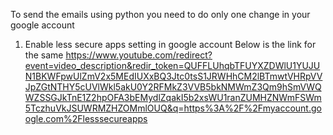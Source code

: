To send the emails using python you need to do only one change in your google account

1. Enable less secure apps setting in google account
   Below is the link for the same
   https://www.youtube.com/redirect?event=video_description&redir_token=QUFFLUhqbTFUYXZDWlU1YUJUN1BKWFpwUlZmV2x5MEdIUXxBQ3Jtc0tsS1JRWHhCM2lBTmwtVHRpVVJpZGtNTHY5cUVlWkl5akU0Y2RFMkZ3VVB5bkNMWmZ3Qm9hSmVWQWZSSGJkTnE1Z2hpOFA3bEMydlZqakI5b2xsWU1ranZUMHZNWmFSWm5TczhuVkJSUWRMZHZOMmlOUQ&q=https%3A%2F%2Fmyaccount.google.com%2Flesssecureapps

